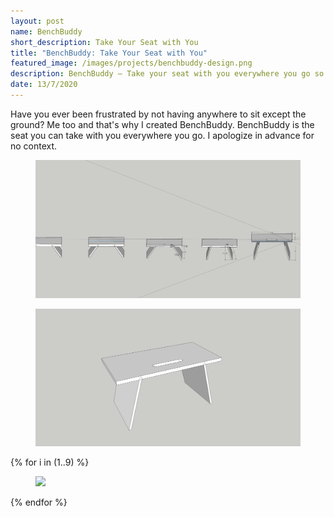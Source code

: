 ```yaml
---
layout: post
name: BenchBuddy
short_description: Take Your Seat with You
title: "BenchBuddy: Take Your Seat with You"
featured_image: /images/projects/benchbuddy-design.png
description: BenchBuddy – Take your seat with you everywhere you go so you never have to sit on the ground again.
date: 13/7/2020
---
```


Have you ever been frustrated by not having anywhere to sit except the ground? Me too and that's why I created BenchBuddy. BenchBuddy is the seat you can take with you everywhere you go. I apologize in advance for no context.

<figure>
  <a href='/images/projects/benchbuddy-designs.png'><img src='/images/projects/benchbuddy-designs.png' /></a>
</figure>
<figure>
  <a href='/images/projects/benchbuddy-design.png'><img src='/images/projects/benchbuddy-design.png' /></a>
</figure>
{% for i in (1..9) %}
<figure>
  <a href='/images/projects/benchbuddy-{{i}}.JPG'><img src='/images/projects/benchbuddy-{{i}}.JPG' /></a>
</figure>
{% endfor %}
